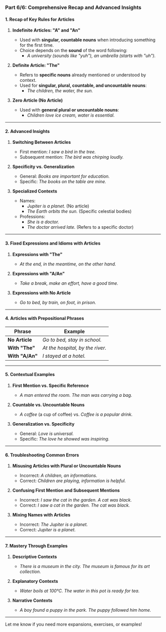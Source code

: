 ### Part 6/6: Comprehensive Recap and Advanced Insights

#### **1. Recap of Key Rules for Articles**

1. **Indefinite Articles: "A" and "An"**
    
    - Used with **singular, countable nouns** when introducing something for the first time.
    - Choice depends on the **sound** of the word following:
        - _A university (sounds like "yuh"), an umbrella (starts with "uh")._
2. **Definite Article: "The"**
    
    - Refers to **specific nouns** already mentioned or understood by context.
    - Used for **singular, plural, countable, and uncountable nouns**:
        - _The children, the water, the sun._
3. **Zero Article (No Article)**
    
    - Used with **general plural or uncountable nouns**:
        - _Children love ice cream, water is essential._

---

#### **2. Advanced Insights**

1. **Switching Between Articles**
    
    - First mention: _I saw a bird in the tree._
    - Subsequent mention: _The bird was chirping loudly._
2. **Specificity vs. Generalization**
    
    - General: _Books are important for education._
    - Specific: _The books on the table are mine._
3. **Specialized Contexts**
    
    - Names:
        - _Jupiter is a planet._ (No article)
        - _The Earth orbits the sun._ (Specific celestial bodies)
    - Professions:
        - _She is a doctor._
        - _The doctor arrived late._ (Refers to a specific doctor)

---

#### **3. Fixed Expressions and Idioms with Articles**

1. **Expressions with "The"**
    
    - _At the end, in the meantime, on the other hand._
2. **Expressions with "A/An"**
    
    - _Take a break, make an effort, have a good time._
3. **Expressions with No Article**
    
    - _Go to bed, by train, on foot, in prison._

---

#### **4. Articles with Prepositional Phrases**

|**Phrase**|**Example**|
|---|---|
|**No Article**|_Go to bed, stay in school._|
|**With "The"**|_At the hospital, by the river._|
|**With "A/An"**|_I stayed at a hotel._|

---

#### **5. Contextual Examples**

1. **First Mention vs. Specific Reference**
    
    - _A man entered the room. The man was carrying a bag._
2. **Countable vs. Uncountable Nouns**
    
    - _A coffee_ (a cup of coffee) vs. _Coffee is a popular drink._
3. **Generalization vs. Specificity**
    
    - General: _Love is universal._
    - Specific: _The love he showed was inspiring._

---

#### **6. Troubleshooting Common Errors**

1. **Misusing Articles with Plural or Uncountable Nouns**
    
    - Incorrect: _A children, an informations._
    - Correct: _Children are playing, information is helpful._
2. **Confusing First Mention and Subsequent Mentions**
    
    - Incorrect: _I saw the cat in the garden. A cat was black._
    - Correct: _I saw a cat in the garden. The cat was black._
3. **Mixing Names with Articles**
    
    - Incorrect: _The Jupiter is a planet._
    - Correct: _Jupiter is a planet._

---

#### **7. Mastery Through Examples**

1. **Descriptive Contexts**
    
    - _There is a museum in the city. The museum is famous for its art collection._
2. **Explanatory Contexts**
    
    - _Water boils at 100°C. The water in this pot is ready for tea._
3. **Narrative Contexts**
    
    - _A boy found a puppy in the park. The puppy followed him home._

---

Let me know if you need more expansions, exercises, or examples!